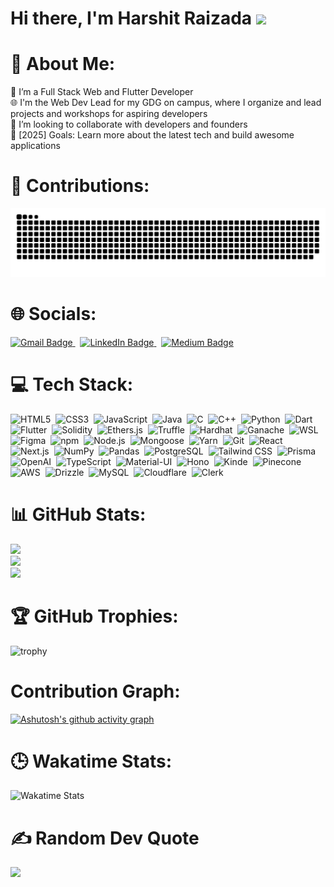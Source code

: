 # Hi there, I'm Harshit Raizada <img src="https://media.giphy.com/media/v1.Y2lkPTc5MGI3NjExdHg1dmsxaTdwcDR3MHR6d3ExdzRubHRscXZhaXhia3p1MTA1N2UzbyZlcD12MV9pbnRlcm5hbF9naWZfYnlfaWQmY3Q9cw/efaB8eipdYqiy2b3Kn/giphy.gif" width="75px"/>

# 💫 About Me:

🌱 I’m a Full Stack Web and Flutter Developer<br>
🌐 I'm the Web Dev Lead for my GDG on campus, where I organize and lead projects and workshops for aspiring developers <br>
👯 I’m looking to collaborate with developers and founders<br>
🥅 [2025] Goals: Learn more about the latest tech and build awesome applications<br>



# 🐍 Contributions:

<img src="https://raw.githubusercontent.com/dankgarlic1/dankgarlic1/output/snake.svg" alt="Snake animation" />

# 🌐 Socials:

<div>
    <a href="mailto:raizadaharshit2004@gmail.com">
    <img src="https://img.shields.io/badge/Gmail-D14836?style=for-the-badge&logo=gmail&logoColor=white" alt="Gmail Badge"/>
  </a>
  &nbsp;
    <a href="https://linkedin.com/in/harshit-raizada-32b909231">
        <img src="https://img.shields.io/badge/LinkedIn-%230077B5.svg?style=for-the-badge&logo=linkedin&logoColor=white" alt="LinkedIn Badge"/>
    </a>
    &nbsp;
    <a href="https://medium.com/@raizadaharshit2004">
        <img src="https://img.shields.io/badge/Medium-%2312100E.svg?style=for-the-badge&logo=medium&logoColor=white" alt="Medium Badge"/>
    </a>
</div>

# 💻 Tech Stack:

<div>
    <img src="https://img.shields.io/badge/HTML5-%23E34F26.svg?style=for-the-badge&logo=html5&logoColor=white" title="HTML5" alt="HTML5"/>&nbsp;
    <img src="https://img.shields.io/badge/CSS3-%231572B6.svg?style=for-the-badge&logo=css3&logoColor=white" title="CSS3" alt="CSS3"/>&nbsp;
    <img src="https://img.shields.io/badge/JavaScript-%23323330.svg?style=for-the-badge&logo=javascript&logoColor=%23F7DF1E" title="JavaScript" alt="JavaScript"/>&nbsp;
    <img src="https://img.shields.io/badge/Java-%23ED8B00.svg?style=for-the-badge&logo=java&logoColor=white" title="Java" alt="Java"/>&nbsp;
    <img src="https://img.shields.io/badge/C-%2300599C.svg?style=for-the-badge&logo=c&logoColor=white" title="C" alt="C"/>&nbsp;
    <img src="https://img.shields.io/badge/C++-%2300599C.svg?style=for-the-badge&logo=c%2B%2B&logoColor=white" title="C++" alt="C++"/>&nbsp;
    <img src="https://img.shields.io/badge/Python-3670A0?style=for-the-badge&logo=python&logoColor=ffdd54" title="Python" alt="Python"/>&nbsp;
    <img src="https://img.shields.io/badge/Dart-%230175C2.svg?style=for-the-badge&logo=dart&logoColor=white" title="Dart" alt="Dart"/>&nbsp;
    <img src="https://img.shields.io/badge/Flutter-%2302569B.svg?style=for-the-badge&logo=flutter&logoColor=white" title="Flutter" alt="Flutter"/>&nbsp;
    <img src="https://img.shields.io/badge/Solidity-%23363636.svg?style=for-the-badge&logo=solidity&logoColor=white" title="Solidity" alt="Solidity"/>&nbsp;
    <img src="https://img.shields.io/badge/Ethers.js-%234E8EE9.svg?style=for-the-badge&logo=ethereum&logoColor=white" title="Ethers.js" alt="Ethers.js"/>&nbsp;
    <img src="https://img.shields.io/badge/Truffle-%2341756B.svg?style=for-the-badge&logo=truffle&logoColor=white" title="Truffle" alt="Truffle"/>&nbsp;
    <img src="https://img.shields.io/badge/Hardhat-%23430098.svg?style=for-the-badge&logo=hardhat&logoColor=white" title="Hardhat" alt="Hardhat"/>&nbsp;
    <img src="https://img.shields.io/badge/Ganache-%231872C2.svg?style=for-the-badge&logo=truffle&logoColor=white" title="Ganache" alt="Ganache"/>&nbsp;
    <img src="https://img.shields.io/badge/WSL-%232C2D72.svg?style=for-the-badge&logo=windows&logoColor=white" title="WSL" alt="WSL"/>&nbsp;
    <img src="https://img.shields.io/badge/Figma-%23F24E1E.svg?style=for-the-badge&logo=figma&logoColor=white" title="Figma" alt="Figma"/>&nbsp;
    <img src="https://img.shields.io/badge/npm-%23000000.svg?style=for-the-badge&logo=npm&logoColor=white" title="npm" alt="npm"/>&nbsp;
    <img src="https://img.shields.io/badge/Node.js-6DA55F?style=for-the-badge&logo=node.js&logoColor=white" title="Node.js" alt="Node.js"/>&nbsp;
    <img src="https://img.shields.io/badge/Mongoose-880000?style=for-the-badge&logo=mongoose&logoColor=white" title="Mongoose" alt="Mongoose"/>&nbsp;
    <img src="https://img.shields.io/badge/Yarn-%232C8EBB.svg?style=for-the-badge&logo=yarn&logoColor=white" title="Yarn" alt="Yarn"/>&nbsp;
    <img src="https://img.shields.io/badge/Git-%23F05032.svg?style=for-the-badge&logo=git&logoColor=white" title="Git" alt="Git"/>&nbsp;
    <img src="https://img.shields.io/badge/React-%2361DAFB.svg?style=for-the-badge&logo=react&logoColor=white" title="React" alt="React"/>&nbsp;
    <img src="https://img.shields.io/badge/Next.js-%23000000.svg?style=for-the-badge&logo=next.js&logoColor=white" title="Next.js" alt="Next.js"/>&nbsp;
    <img src="https://img.shields.io/badge/NumPy-%23013243.svg?style=for-the-badge&logo=numpy&logoColor=white" title="NumPy" alt="NumPy"/>&nbsp;
    <img src="https://img.shields.io/badge/Pandas-%23150458.svg?style=for-the-badge&logo=pandas&logoColor=white" title="Pandas" alt="Pandas"/>&nbsp;
    <img src="https://img.shields.io/badge/PostgreSQL-%23316192.svg?style=for-the-badge&logo=postgresql&logoColor=white" title="PostgreSQL" alt="PostgreSQL"/>&nbsp;
    <img src="https://img.shields.io/badge/TailwindCSS-%2338B2AC.svg?style=for-the-badge&logo=tailwind-css&logoColor=white" title="Tailwind CSS" alt="Tailwind CSS"/>&nbsp;
    <img src="https://img.shields.io/badge/Prisma-%232D3748.svg?style=for-the-badge&logo=prisma&logoColor=white" title="Prisma" alt="Prisma"/>&nbsp;
    <img src="https://img.shields.io/badge/OpenAI-%23434343.svg?style=for-the-badge&logo=openai&logoColor=white" title="OpenAI" alt="OpenAI"/>&nbsp;
    <img src="https://img.shields.io/badge/TypeScript-%23007ACC.svg?style=for-the-badge&logo=typescript&logoColor=white" title="TypeScript" alt="TypeScript"/>&nbsp;
    <img src="https://img.shields.io/badge/Material--UI-%230081CB.svg?style=for-the-badge&logo=material-ui&logoColor=white" title="Material-UI" alt="Material-UI"/>&nbsp;
    <img src="https://img.shields.io/badge/Hono-%23F0F0F0.svg?style=for-the-badge&logo=hono&logoColor=black" title="Hono" alt="Hono"/>&nbsp;
    <img src="https://img.shields.io/badge/Kinde-%23E0A82E.svg?style=for-the-badge&logo=kinde&logoColor=white" title="Kinde" alt="Kinde"/>&nbsp;
    <img src="https://img.shields.io/badge/Pinecone-%233BBEFF.svg?style=for-the-badge&logo=pinecone&logoColor=white" title="Pinecone" alt="Pinecone"/>&nbsp;
    <img src="https://img.shields.io/badge/AWS-%23232F3E.svg?style=for-the-badge&logo=amazon-aws&logoColor=white" title="AWS" alt="AWS"/>&nbsp;
    <img src="https://img.shields.io/badge/Drizzle-%23000000.svg?style=for-the-badge&logo=drizzle&logoColor=white" title="Drizzle" alt="Drizzle"/>&nbsp;
    <img src="https://img.shields.io/badge/MySQL-%2300f?style=for-the-badge&logo=mysql&logoColor=white" title="MySQL" alt="MySQL"/>&nbsp;
    <img src="https://img.shields.io/badge/Cloudflare-%23F38020.svg?style=for-the-badge&logo=cloudflare&logoColor=white" title="Cloudflare" alt="Cloudflare"/>&nbsp;
    <img src="https://img.shields.io/badge/Clerk-%23001EF1.svg?style=for-the-badge&logo=clerk&logoColor=white" title="Clerk" alt="Clerk"/>
</div>

# 📊 GitHub Stats:

![](https://github-readme-stats.vercel.app/api?username=dankgarlic1&theme=radical&hide_border=false&include_all_commits=false&count_private=false)<br/>
![](https://github-readme-streak-stats.herokuapp.com/?user=dankgarlic1&theme=radical&hide_border=false)<br/>
![](https://github-readme-stats.vercel.app/api/top-langs/?username=dankgarlic1&theme=radical&hide_border=false&include_all_commits=false&count_private=false&layout=compact)

# 🏆 GitHub Trophies:

![trophy](https://github-profile-trophy.vercel.app/?username=dankgarlic1&theme=algolia&no-frame=true&no-bg=true&margin-w=4&title=-Stars,-Followers,-Issues,-Reviews)

# Contribution Graph:

[![Ashutosh's github activity graph](https://github-readme-activity-graph.vercel.app/graph?username=dankgarlic1&theme=react-dark)](https://github.com/dankgarlic1/github-readme-activity-graph)

# 🕒 Wakatime Stats:

![Wakatime Stats](https://wakatime.com/share/@harshit1/3bbc4d6b-6346-40a4-bf03-5b5bf6396fef.svg)

# ✍️ Random Dev Quote

![](https://quotes-github-readme.vercel.app/api?type=horizontal&theme=radical)

